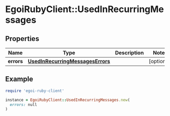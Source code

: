 # EgoiRubyClient::UsedInRecurringMessages

## Properties

| Name | Type | Description | Notes |
| ---- | ---- | ----------- | ----- |
| **errors** | [**UsedInRecurringMessagesErrors**](UsedInRecurringMessagesErrors.md) |  | [optional] |

## Example

```ruby
require 'egoi-ruby-client'

instance = EgoiRubyClient::UsedInRecurringMessages.new(
  errors: null
)
```

